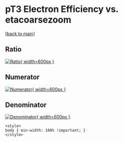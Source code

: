 # pT3 Electron Efficiency vs. etacoarsezoom

[[back to main](./)]



## Ratio

[![Ratio](../mtv/var/pT3_11_eff_etacoarsezoom.png){ width=600px }](../mtv/var/pT3_11_eff_etacoarsezoom.pdf)

## Numerator

[![Numerator](../mtv/num/pT3_11_eff_etacoarsezoom_num0.png){ width=600px }](../mtv/num/pT3_11_eff_etacoarsezoom_num0.pdf)

## Denominator

[![Denominator](../mtv/den/pT3_11_eff_etacoarsezoom_den.png){ width=600px }](../mtv/den/pT3_11_eff_etacoarsezoom_den.pdf)


``` {=html}
<style>
body { min-width: 100% !important; }
</style>
```
